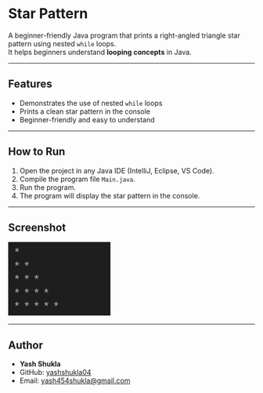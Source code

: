 # Star Pattern

A beginner-friendly Java program that prints a right-angled triangle star pattern using nested `while` loops.  
It helps beginners understand **looping concepts** in Java.

---

## Features
- Demonstrates the use of nested `while` loops  
- Prints a clean star pattern in the console  
- Beginner-friendly and easy to understand  

---

## How to Run
1. Open the project in any Java IDE (IntelliJ, Eclipse, VS Code).  
2. Compile the program file `Main.java`.  
3. Run the program.  
4. The program will display the star pattern in the console.  

---

## Screenshot

![Output](Output.png)

---

## Author
- **Yash Shukla**  
- GitHub: [yashshukla04](https://github.com/yashshukla04)  
- Email: yash454shukla@gmail.com  
